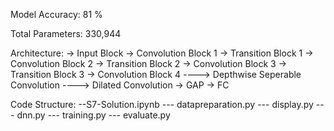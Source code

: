 Model Accuracy: 81 %

Total Parameters: 330,944

Architecture:
-> Input Block
-> Convolution Block 1
-> Transition Block 1
-> Convolution Block 2
-> Transition Block 2
-> Convolution Block 3
-> Transition Block 3
-> Convolution Block 4
----> Depthwise Seperable Convolution
----> Dilated Convolution
-> GAP
-> FC

Code Structure:
--S7-Solution.ipynb
--- datapreparation.py
--- display.py
--- dnn.py
--- training.py
--- evaluate.py
